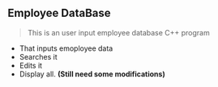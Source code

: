 ## Employee DataBase
 
> This is an user input employee database C++ program 
* That inputs emoployee data 
* Searches it  
* Edits it 
* Display all.
**(Still need some modifications)**
